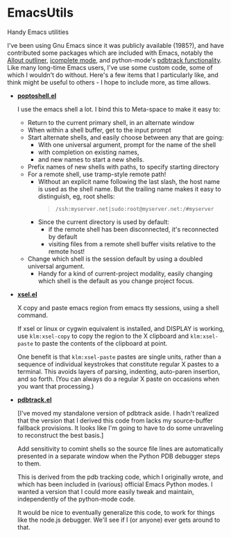 EmacsUtils
==========

Handy Emacs utilities

I've been using Gnu Emacs since it was publicly available (1985?), and have contributed some packages which are included with Emacs, notably the [Allout outliner](http://myriadicity.net/software-and-systems/craft/emacs-allout), [icomplete mode](http://www.emacswiki.org/emacs/IcompleteMode), and python-mode's [pdbtrack functionality](http://myriadicity.net/software-and-systems/craft/crafty-hacks#section-1). Like many long-time Emacs users, I've use some custom code, some of which I wouldn't do without. Here's a few items that I particularly like, and think might be useful to others - I hope to include more, as time allows.

* **[poptoshell.el](./poptoshell.el)**

  I use the emacs shell a lot. I bind this to Meta-space to make it easy to:

    * Return to the current primary shell, in an alternate window
    * When within a shell buffer, get to the input prompt
    * Start alternate shells, and easily choose between any that are going:
      * With one universal argument, prompt for the name of the shell
      * with completion on existing names,
      * and new names to start a new shells.
    * Prefix names of new shells with paths, to specify starting directory
    * For a remote shell, use tramp-style remote path!
      * Without an explicit name following the last slash, the host name is
        used as the shell name. But the trailing name makes it easy to
        distinguish, eg, root shells:
        > `/ssh:myserver.net|sudo:root@myserver.net:/#myserver`
      * Since the current directory is used by default:
        * if the remote shell has been disconnected, it's reconnected by default
        * visiting files from a remote shell buffer visits relative to the remote host!
    * Change which shell is the session default by using a doubled
      universal argument.
      * Handy for a kind of current-project modality, easily changing
        which shell is the default as you change project focus.

* **[xsel.el](./xsel.el)**

  X copy and paste emacs region from emacs tty sessions, using a shell command.

  If xsel or linux or cygwin equivalent is installed, and DISPLAY is
  working, use `klm:xsel-copy` to copy the region to the X clipboard and
  `klm:xsel-paste` to paste the contents of the clipboard at point.

  One benefit is that `klm:xsel-paste` pastes are single units, rather than
  a sequence of individual keystrokes that constitute regular X pastes to a
  terminal. This avoids layers of parsing, indenting, auto-paren insertion,
  and so forth. (You can always do a regular X paste on occasions when you
  want that processing.)

* **[pdbtrack.el](./pdbtrack.el)**

  [I've moved my standalone version of pdbtrack aside. I hadn't realized 
  that the version that I derived this code from lacks my source-buffer 
  fallback provisions. It looks like I'm going to have to do some
  unraveling to reconstruct the best basis.]

  Add sensitivity to comint shells so the source file lines are automatically
  presented in a separate window when the Python PDB debugger steps to them.

  This is derived from the pdb tracking code, which I originally wrote, and
  which has been included in (various) official Emacs Python modes. I wanted
  a version that I could more easily tweak and maintain, independently of
  the python-mode code.

  It would be nice to eventually generalize this code, to work for things
  like the node.js debugger. We'll see if I (or anyone) ever gets around to
  that.
